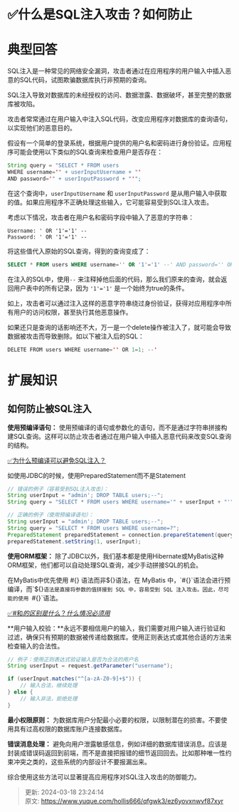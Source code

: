 # ✅什么是SQL注入攻击？如何防止

# 典型回答


SQL注入是一种常见的网络安全漏洞，攻击者通过在应用程序的用户输入中插入恶意的SQL代码，试图欺骗数据库执行非预期的查询。



SQL注入导致对数据库的未经授权的访问、数据泄露、数据破坏，甚至完整的数据库被攻陷。



攻击者常常通过在用户输入中注入SQL代码，改变应用程序对数据库的查询语句，以实现他们的恶意目的。



假设有一个简单的登录系统，根据用户提供的用户名和密码进行身份验证。应用程序可能会使用以下类似的SQL查询来检查用户是否存在：



```java
String query = "SELECT * FROM users 
WHERE username='" + userInputUsername + "' 
AND password='" + userInputPassword + "'";
```



在这个查询中，`userInputUsername` 和 `userInputPassword` 是从用户输入中获取的值。如果应用程序不正确处理这些输入，它可能容易受到SQL注入攻击。



考虑以下情况，攻击者在用户名和密码字段中输入了恶意的字符串：



```plain
Username: ' OR '1'='1' --
Password: ' OR '1'='1' --
```



将这些值代入原始的SQL查询，得到的查询变成了：



```sql
SELECT * FROM users WHERE username='' OR '1'='1' --' AND password='' OR '1'='1' --
```



在注入的SQL中，使用`--` 来注释掉他后面的代码，那么我们原来的查询，就会返回用户表中的所有记录，因为 `'1'='1'` 是一个始终为true的条件。



如上，攻击者可以通过注入这样的恶意字符串绕过身份验证，获得对应用程序中所有用户的访问权限，甚至执行其他恶意操作。



如果还只是查询的话影响还不大，万一是一个delete操作被注入了，就可能会导致数据被攻击而导致删除。如以下被注入后的SQL：



```java
DELETE FROM users WHERE username='' OR 1=1; --'
```



# 扩展知识
## 如何防止被SQL注入


**使用预编译语句：** 使用预编译的语句或参数化的语句，而不是通过字符串拼接构建SQL查询。这样可以防止攻击者通过在用户输入中插入恶意代码来改变SQL查询的结构。 



[✅为什么预编译可以避免SQL注入？](https://www.yuque.com/hollis666/qfgwk3/dqhumwe8iuvw7eka)



如使用JDBC的时候，使用PreparedStatement而不是Statement



```java
// 错误的例子（容易受到SQL注入攻击）：
String userInput = "admin'; DROP TABLE users;--";
String query = "SELECT * FROM users WHERE username='" + userInput + "'";

// 正确的例子（使用预编译语句）：
String userInput = "admin'; DROP TABLE users;--";
String query = "SELECT * FROM users WHERE username=?";
PreparedStatement preparedStatement = connection.prepareStatement(query);
preparedStatement.setString(1, userInput);
```

 

**使用ORM框架：** 除了JDBC以外，我们基本都是使用Hibernate或MyBatis这种ORM框架，他们都可以自动处理SQL查询，减少手动拼接SQL的机会。 



在MyBatis中优先使用 #{} 语法而非${}语法，在 MyBatis 中，`#{}`语法会进行预编译，而`${}`语法是直接将参数的值拼接到 SQL 中，容易受到 SQL 注入攻击。因此，尽可能的使用 `#{}`语法。



[✅#和$的区别是什么？什么情况必须用$](https://www.yuque.com/hollis666/qfgwk3/idozw647yfbqtkig)



**用户输入校验：**永远不要相信用户的输入，我们需要对用户输入进行验证和过滤，确保只有预期的数据被传递给数据库。使用正则表达式或其他合适的方法来检查输入的合法性。 



```java
// 例子：使用正则表达式验证输入是否为合法的用户名
String userInput = request.getParameter("username");

if (userInput.matches("^[a-zA-Z0-9]+$")) {
    // 输入合法，继续处理
} else {
    // 输入非法，拒绝处理
}
```

 

**最小权限原则：** 为数据库用户分配最小必要的权限，以限制潜在的损害。不要使用具有过高权限的数据库账户连接数据库。 



**错误消息处理：** 避免向用户泄露敏感信息，例如详细的数据库错误消息。应该是封装成错误码返回到前端，而不是直接把报错的细节返回回去。比如那种唯一性约束冲突之类的，这些系统的内部设计不要报漏出来。

综合使用这些方法可以显著提高应用程序对SQL注入攻击的防御能力。



> 更新: 2024-03-18 23:24:14  
> 原文: <https://www.yuque.com/hollis666/qfgwk3/ez6yovxnwvf87xyr>